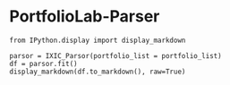 # PortfolioLab-Parser

```
from IPython.display import display_markdown

parsor = IXIC_Parsor(portfolio_list = portfolio_list)
df = parsor.fit()
display_markdown(df.to_markdown(), raw=True)
```
